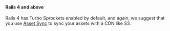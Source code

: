 <!-- usedin: [ _rails/deployment] - post: -->


#### Rails 4 and above
Rails 4 has Turbo Sprockets enabled by default, and again, we suggest that you use [Asset Sync](https://github.com/rumblelabs/asset_sync) to sync your assets with a CDN like S3.
